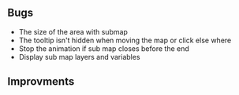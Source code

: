 ## Bugs

* The size of the area with submap
* The tooltip isn't hidden when moving the map or click else where
* Stop the animation if sub map closes before the end
* Display sub map layers and variables

## Improvments